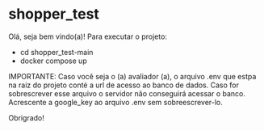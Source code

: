 # shopper_test
Olá, seja bem vindo(a)!
Para executar o projeto: 
 - cd shopper_test-main
 - docker compose up

IMPORTANTE: Caso você seja o (a) avaliador (a), o arquivo .env que estpa na raiz do projeto conté a url de acesso ao banco de dados. Caso for sobrescrever esse arquivo o servidor não conseguirá acessar o banco. Acrescente a google_key ao arquivo .env sem sobreescrever-lo. 

Obrigrado!
